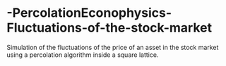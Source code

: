 # -PercolationEconophysics-Fluctuations-of-the-stock-market
Simulation of the fluctuations of the price of an asset in the stock market using a percolation algorithm inside a square lattice.
